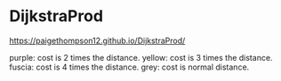 # DijkstraProd

https://paigethompson12.github.io/DijkstraProd/

purple: cost is 2 times the distance.
yellow: cost is 3 times the distance.
fuscia: cost is 4 times the distance.
grey:   cost is normal distance.
